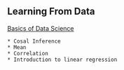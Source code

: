 ## Learning From Data

[Basics of Data Science](https://htmlpreview.github.io/?https://github.com/soodoku/ds/blob/master/learning_from_data.html#/)

    * Cosal Inference
    * Mean
    * Correlation
    * Introduction to linear regression

